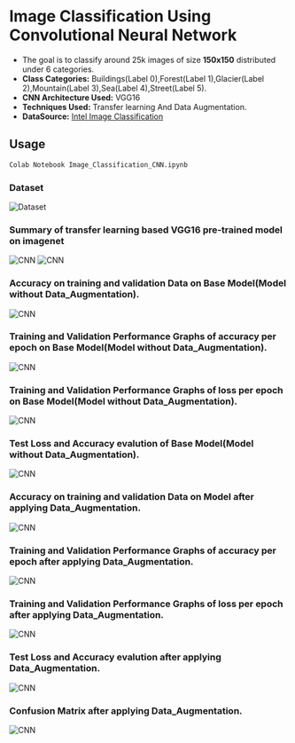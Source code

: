 # Image Classification Using Convolutional Neural Network

* The goal is to classify around 25k images of size **150x150** distributed under 6 categories.  
* **Class Categories:**  Buildings(Label 0),Forest(Label 1),Glacier(Label 2),Mountain(Label 3),Sea(Label 4),Street(Label 5).
* **CNN Architecture Used:** VGG16
* **Techniques Used:** Transfer learning And Data Augmentation. 
* **DataSource:** [Intel Image Classification](https://www.kaggle.com/puneet6060/intel-image-classification)


## Usage

```bash
Colab Notebook Image_Classification_CNN.ipynb
```

### Dataset
![Dataset](https://i.ibb.co/sy2bdXF/Dataset.png)
### Summary of transfer learning based VGG16 pre-trained model on imagenet
![CNN](https://i.ibb.co/HDy6kwL/Capture1.png)
![CNN](https://i.ibb.co/r6d1YRf/Capture2.png)
### Accuracy on training and validation Data on Base Model(Model without Data_Augmentation).
![CNN](https://i.ibb.co/MChmv69/Capture1.png)
### Training and Validation Performance Graphs of accuracy per epoch on Base Model(Model without Data_Augmentation).
![CNN](https://i.ibb.co/S7P23mS/Capture2.png)
### Training and Validation Performance Graphs of loss per epoch on Base Model(Model without Data_Augmentation).
![CNN](https://i.ibb.co/gMP0DZM/Capture3.png)
### Test Loss and Accuracy evalution of Base Model(Model without Data_Augmentation).
![CNN](https://i.ibb.co/DMS9vdy/Capture4.png)


### Accuracy on training and validation Data on Model after applying Data_Augmentation.
![CNN](https://i.ibb.co/Lpx4Rsr/Capture5.png)
### Training and Validation Performance Graphs of accuracy per epoch after applying Data_Augmentation.
![CNN](https://i.ibb.co/QYtXj6k/Capture6.png)
### Training and Validation Performance Graphs of loss per epoch after applying Data_Augmentation.
![CNN](https://i.ibb.co/09KXXqJ/Capture7.png)
### Test Loss and Accuracy evalution after applying Data_Augmentation.
![CNN](https://i.ibb.co/9W32kmP/Capture8.png)
### Confusion Matrix after applying Data_Augmentation.
![CNN](https://i.ibb.co/Qr73BVV/Capture9.png)


